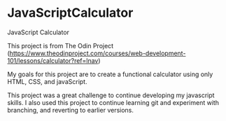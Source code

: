 # JavaScriptCalculator
JavaScript Calculator


This project is from The Odin Project (https://www.theodinproject.com/courses/web-development-101/lessons/calculator?ref=lnav)

My goals for this project are to create a functional calculator using only HTML, CSS, and javaScript.

This project was a great challenge to continue developing my javascript skills. I also used this project to continue learning git and experiment with branching, and reverting to earlier versions.